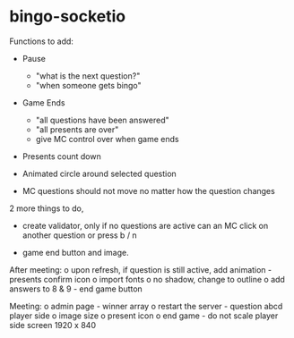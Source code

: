 # bingo-socketio


Functions to add:
  - Pause
      - "what is the next question?"
      - "when someone gets bingo"

  - Game Ends
      - "all questions have been answered"
      - "all presents are over"
      * give MC control over when game ends

  - Presents count down

  - Animated circle around selected question

  - MC questions should not move no matter how the question changes


  2 more things to do,

  - create validator, only if no questions are active can an MC click on another question or press b / n

  - game end button and image.

  After meeting: 
    o upon refresh, if question is still active, add animation
    - presents confirm icon
    o import fonts 
    o no shadow, change to outline 
    o add answers to 8 & 9
    - end game button

  Meeting: 
    o admin page 
    - winner array 
    o restart the server 
    - question abcd player side 
    o image size 
    o present icon 
    o end game 
    - do not scale player side screen 
    1920 x 840


